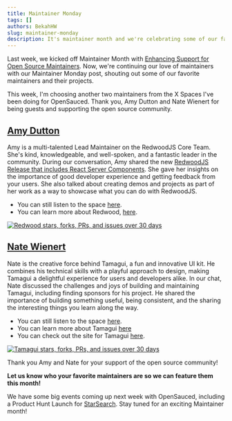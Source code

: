 ```yaml
---
title: Maintainer Monday
tags: []
authors: BekahHW
slug: maintainer-monday
description: It's maintainer month and we're celebrating some of our favorite maintainers! 
---
```


Last week, we kicked off Maintainer Month with [Enhancing Support for Open Source Maintainers](https://opensauced.pizza/blog/enhancing-support-for-open-source-maintainers). Now, we're continuing our love of maintainers with our Maintainer Monday post, shouting out some of our favorite maintainers and their projects.
<!-- truncate -->

This week, I'm choosing another two maintainers from the X Spaces I've been doing for OpenSauced. Thank you, Amy Dutton and Nate Wienert for being guests and supporting the open source community.

## [Amy Dutton](https://oss.fyi/amydutton)

Amy is a multi-talented Lead Maintainer on the RedwoodJS Core Team. She's kind, knowledgeable, and well-spoken, and a fantastic leader in the community. During our conversation, Amy shared the new [RedwoodJS Release that includes React Server Components](https://redwoodjs.com/blog/rsc-now-in-redwoodjs). She gave her insights on the importance of good developer experience and getting feedback from your users. She also talked about creating demos and projects as part of her work as a way to showcase what you can do with RedwoodJS.

- You can still listen to the space [here](https://x.com/saucedopen/status/1772653649551921624?s=46).
- You can learn more about Redwood, [here](https://oss.fyi/zMzSyFm).

[![Redwood stars, forks, PRs, and issues over 30 days](https://dev-to-uploads.s3.amazonaws.com/uploads/articles/rnsaajx3mtavdekhpqj2.png)](https://oss.fyi/zMzSyFm)

## [Nate Wienert](https://oss.fyi/natew)

Nate is the creative force behind Tamagui, a fun and innovative UI kit. He combines his technical skills with a playful approach to design, making Tamagui a delightful experience for users and developers alike. In our chat, Nate discussed the challenges and joys of building and maintaining Tamagui, including finding sponsors for his project. He shared the importance of building something useful, being consistent, and the sharing the interesting things you learn along the way.

- You can still listen to the space [here](https://twitter.com/i/spaces/1ynJOyvNNykKR).
- You can learn more about Tamagui [here](https://app.opensauced.pizza/s/tamagui/tamagui)
- You can check out the site for Tamagui [here](https://tamagui.dev/).

[![Tamagui stars, forks, PRs, and issues over 30 days](https://dev-to-uploads.s3.amazonaws.com/uploads/articles/805hdb0hi1xoz149ecxm.png)](https://app.opensauced.pizza/s/tamagui/tamagui?range=90)

Thank you Amy and Nate for your support of the open source community!

**Let us know who your favorite maintainers are so we can feature them this month!**

We have some big events coming up next week with OpenSauced, including a Product Hunt Launch for [StarSearch](https://oss.fyi/starsearch-waitlist). Stay tuned for an exciting Maintainer month!

